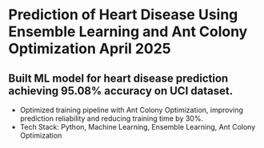 # Prediction of Heart Disease Using Ensemble Learning and Ant Colony Optimization April 2025
## Built ML model for heart disease prediction achieving 95.08% accuracy on UCI dataset.
- Optimized training pipeline with Ant Colony Optimization, improving prediction reliability and reducing training time by 30%.
- Tech Stack: Python, Machine Learning, Ensemble Learning, Ant Colony Optimization
